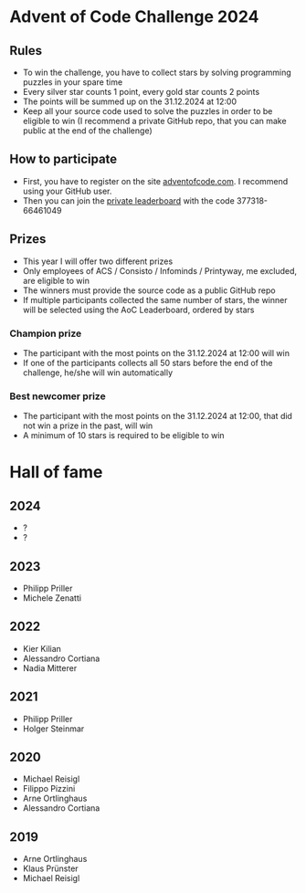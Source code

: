 # Advent of Code Challenge 2024

## Rules

* To win the challenge, you have to collect stars by solving programming puzzles in your spare time
* Every silver star counts 1 point, every gold star counts 2 points
* The points will be summed up on the 31.12.2024 at 12:00
* Keep all your source code used to solve the puzzles in order to be eligible to win (I recommend a private GitHub repo, that you can make public at the end of the challenge)

## How to participate

* First, you have to register on the site [adventofcode.com](https://adventofcode.com/2024/auth/login). I recommend using your GitHub user. 
* Then you can join the [private leaderboard](https://adventofcode.com/2024/leaderboard/private) with the code 377318-66461049

## Prizes

* This year I will offer two different prizes
* Only employees of ACS / Consisto / Infominds / Printyway, me excluded, are eligible to win
* The winners must provide the source code as a public GitHub repo
* If multiple participants collected the same number of stars, the winner will be selected using the AoC Leaderboard, ordered by stars

### Champion prize 

* The participant with the most points on the 31.12.2024 at 12:00 will win
* If one of the participants collects all 50 stars before the end of the challenge, he/she will win automatically 

### Best newcomer prize 

* The participant with the most points on the 31.12.2024 at 12:00, that did not win a prize in the past, will win
* A minimum of 10 stars is required to be eligible to win 

# Hall of fame

## 2024

* ?
* ?

## 2023

* Philipp Priller 
* Michele Zenatti

## 2022

* Kier Kilian
* Alessandro Cortiana
* Nadia Mitterer

## 2021

*  Philipp Priller
*  Holger Steinmar

## 2020

* Michael Reisigl
* Filippo Pizzini
* Arne Ortlinghaus
* Alessandro Cortiana

## 2019

* Arne Ortlinghaus
* Klaus Prünster
* Michael Reisigl 
